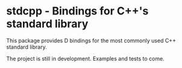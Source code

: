 # stdcpp - Bindings for C++'s standard library

This package provides D bindings for the most commonly used C++ standard library.

The project is still in development. Examples and tests to come.

